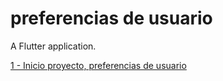 # preferencias de usuario 

A Flutter application.

[1 - Inicio proyecto, preferencias de usuario](../../tree/d8543e843e00ba3135544894b83c2218baaf873d/)

